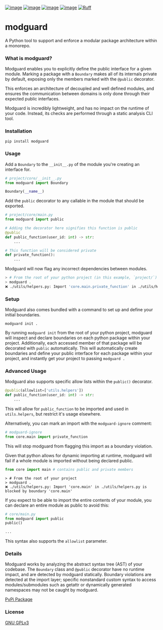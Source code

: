 [![image](https://img.shields.io/pypi/v/modguard.svg)](https://pypi.python.org/pypi/modguard)
[![image](https://img.shields.io/pypi/l/modguard.svg)](https://pypi.python.org/pypi/modguard)
[![image](https://img.shields.io/pypi/pyversions/modguard.svg)](https://pypi.python.org/pypi/modguard)
[![image](https://github.com/Never-Over/modguard/actions/workflows/ci.yml/badge.svg)](https://github.com/Never-Over/modguard/actions/workflows/ci.yml)
[![Ruff](https://img.shields.io/endpoint?url=https://raw.githubusercontent.com/astral-sh/ruff/main/assets/badge/v2.json)](https://github.com/astral-sh/ruff)
# modguard
A Python tool to support and enforce a modular package architecture within a monorepo.

### What is modguard?
Modguard enables you to explicitly define the public interface for a given module. Marking a package with a `Boundary` makes all of its internals private by default, exposing only the members marked with the `@public` decorator.

This enforces an architecture of decoupled and well defined modules, and ensures the communication between domains is only done through their expected public interfaces.

Modguard is incredibly lightweight, and has no impact on the runtime of your code. Instead, its checks are performed through a static analysis CLI tool.

### Installation
```bash
pip install modguard
```

### Usage
Add a `Boundary` to the `__init__.py` of the module you're creating an interface for.
```python
# project/core/__init__.py
from modguard import Boundary

Boundary(__name__)
```

Add the `public` decorator to any callable in the module that should be exported.
```python
# project/core/main.py
from modguard import public

# Adding the decorator here signifies this function is public
@public
def public_function(user_id: int) -> str:
    ...

# This function will be considered private
def private_function():
    ...
```
Modguard will now flag any incorrect dependencies between modules.
```bash
> # From the root of your python project (in this example, `project/`)
> modguard .
❌ ./utils/helpers.py: Import 'core.main.private_function' in ./utils/helpers.py is blocked by boundary 'core.main'
```

### Setup
Modguard also comes bundled with a command to set up and define your initial boundaries.
```python3
modguard init .
```
By running `modguard init` from the root of your python project, modguard will inspect and declare boundaries on each python package within your project. Additionally, each accessed member of that package will be decorated with `public` automatically. 
This will automatically create boundaries and define your public interface for each package within your project, and instantly get your project to passing `modguard .`


### Advanced Usage
Modguard also supports specific allow lists within the `public()` decorator.
```python
@public(allowlist=['utils.helpers'])
def public_function(user_id: int) -> str:
    ...
```
This will allow for `public_function` to be imported and used in `utils.helpers`, but restrict it's usage elsewhere. 

Alternatively, you can mark an import with the `modguard-ignore` comment:
```python
# modguard-ignore
from core.main import private_function
```
This will stop modguard from flagging this import as a boundary violation.


Given that python allows for dynamic importing at runtime, modguard will fail if a whole module is imported without being declared public.
```python
from core import main # contains public and private members
```
```shell
> # From the root of your project
> modguard .
❌ ./utils/helpers.py: Import 'core.main' in ./utils/helpers.py is blocked by boundary 'core.main'
```

If you expect to be able to import the entire contents of your module, you can declare an entire module as public to avoid this:
```python
# core/main.py
from modguard import public
public()

...
```
This syntax also supports the `allowlist` parameter.


### Details
Modguard works by analyzing the abstract syntax tree (AST) of your codebase. The `Boundary` class and `@public` decorator have no runtime impact, and are detected by modguard statically. Boundary violations are detected at the import layer; specific nonstandard custom syntax to access modules/submodules such as getattr or dynamically generated namespaces may not be caught by modguard.

[PyPi Package](https://pypi.org/project/modguard/)

### License
[GNU GPLv3](LICENSE)
